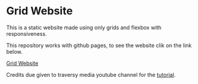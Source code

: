 # Grid Website

This is a static website made using only grids and flexbox with responsiveness.

This repository works with github pages, to see the website clik on the link below.

[Grid Website](https://mohammedalijaafar1999.github.io/Grid-Website/)

Credits due given to traversy media youtube channel for the [tutorial](https://www.youtube.com/watch?v=moBhzSC455o).
